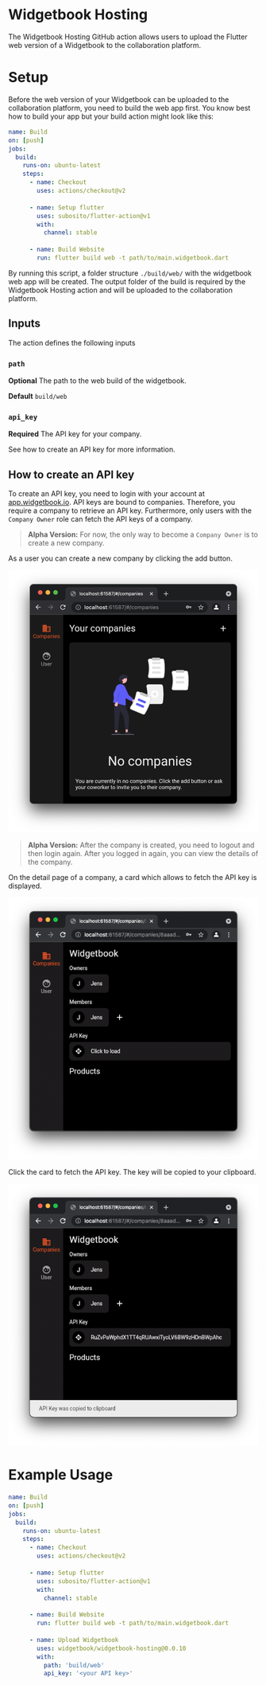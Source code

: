 # Widgetbook Hosting

The Widgetbook Hosting GitHub action allows users to upload the Flutter web version of a Widgetbook to the collaboration platform. 

# Setup 

Before the web version of your Widgetbook can be uploaded to the collaboration platform, you need to build the web app first. You know best how to build your app but your build action might look like this:

```yaml
name: Build 
on: [push]
jobs:
  build:
    runs-on: ubuntu-latest
    steps:
      - name: Checkout
        uses: actions/checkout@v2

      - name: Setup flutter
        uses: subosito/flutter-action@v1
        with:
          channel: stable

      - name: Build Website
        run: flutter build web -t path/to/main.widgetbook.dart
```

By running this script, a folder structure `./build/web/` with the widgetbook web app will be created. The output folder of the build is required by the Widgetbook Hosting action and will be uploaded to the collaboration platform.

## Inputs

The action defines the following inputs

### `path`

**Optional** The path to the web build of the widgetbook.

**Default** `build/web`

### `api_key`

**Required** The API key for your company.

See how to create an API key for more information.

## How to create an API key

To create an API key, you need to login with your account at [app.widgetbook.io](https://app.widgetbook.io). API keys are bound to companies. Therefore, you require a company to retrieve an API key. Furthermore, only users with the `Company Owner` role can fetch the API keys of a company. 

> **Alpha Version:** For now, the only way to become a `Company Owner` is to create a new company.

As a user you can create a new company by clicking the add button. 

![image info](./docs/assets/CreateCompany.png)

> **Alpha Version:** After the company is created, you need to logout and then login again. After you logged in again, you can view the details of the company.

On the detail page of a company, a card which allows to fetch the API key is displayed. 

![image info](./docs/assets/ApiKey.png)

Click the card to fetch the API key. The key will be copied to your clipboard.

![image info](./docs/assets/ApiKeyLoaded.png)

# Example Usage 

```yaml
name: Build 
on: [push]
jobs:
  build:
    runs-on: ubuntu-latest
    steps:
      - name: Checkout
        uses: actions/checkout@v2

      - name: Setup flutter
        uses: subosito/flutter-action@v1
        with:
          channel: stable

      - name: Build Website
        run: flutter build web -t path/to/main.widgetbook.dart

      - name: Upload Widgetbook
        uses: widgetbook/widgetbook-hosting@0.0.10
        with:
          path: 'build/web'
          api_key: '<your API key>'
```

